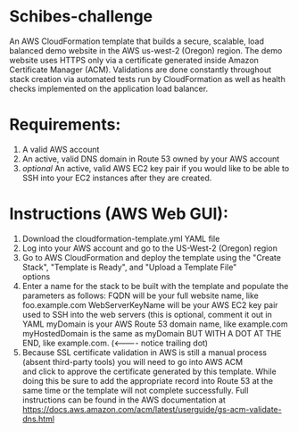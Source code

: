 # Schibes-challenge

An AWS CloudFormation template that builds a secure, scalable, load balanced demo website in the AWS us-west-2 (Oregon) region. The demo website uses HTTPS only via a certificate generated inside Amazon Certificate Manager (ACM). Validations are done constantly throughout stack creation via automated tests run by CloudFormation as well as health checks implemented on the application load balancer.

# Requirements:

1) A valid AWS account
2) An active, valid DNS domain in Route 53 owned by your AWS account
3) *optional* An active, valid AWS EC2 key pair if you would like to be able to SSH into your EC2 instances after they are created.

# Instructions (AWS Web GUI):
1) Download the cloudformation-template.yml YAML file
2) Log into your AWS account and go to the US-West-2 (Oregon) region
3) Go to AWS CloudFormation and deploy the template using the "Create Stack", "Template is Ready", and "Upload a Template File"  
   options
4) Enter a name for the stack to be built with the template and populate the parameters as follows:
   FQDN will be your full website name, like foo.example.com
   WebServerKeyName will be your AWS EC2 key pair used to SSH into the web servers (this is optional, comment it out in YAML 
   myDomain is your AWS Route 53 domain name, like example.com
   myHostedDomain is the same as myDomain BUT WITH A DOT AT THE END, like example.com.     (<---- notice trailing dot)
5) Because SSL certificate validation in AWS is still a manual process (absent third-party tools) you will need to go into AWS ACM      
   and click to approve the certificate generated by this template. While doing this be sure to add the appropriate record into 
   Route 53 at the same time or the template will not complete successfully. Full instructions can be found in the AWS 
   documentation at https://docs.aws.amazon.com/acm/latest/userguide/gs-acm-validate-dns.html
